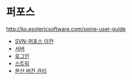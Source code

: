 퍼포스
======
<http://ko.esotericsoftware.com/spine-user-guide>

* <a href="./p4convert/">SVN-퍼포스 이전</a>
* <a href="./p4d/">서버</a>
* <a href="./p4login/">로그인</a>
* <a href="./p4stream/">스트림</a>
* <a href="./p4dvcs/">분산 버전 관리</a>
 
